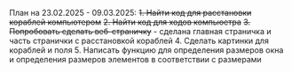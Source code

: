 План на 23.02.2025 - 09.03.2025:
  ~~1. Найти код для расстановки кораблей компьютером~~
  ~~2. Найти код для ходов компьюетра~~
  ~~3. Попробовать сделать веб-страничку~~ - сделана главная страничка и часть странички с расстановкой кораблей
4. Сделать картинки для кораблей и поля
5. Написать функцию для определения размеров окна и определения размеров элементов в соответствии с размерами
